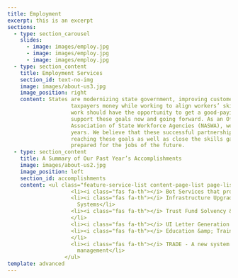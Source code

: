 ```yaml
---
title: Employment
excerpt: this is an excerpt
sections:
  - type: section_carousel
    slides: 
      - image: images/employ.jpg
      - image: images/employ.jpg
      - image: images/employ.jpg
  - type: section_content
    title: Employment Services
    section_id: text-no-img
    image: images/about-us3.jpg
    image_position: right
    content: States are modernizing state government, improving customer service and saving
                    taxpayers money while working to align workers’ skills with business needs. Everyone that wants to
                    work should have the opportunity to get a good-paying job. We at Strategic Systems are aligned and
                    support these goals now and going forward. As an Official Affiliate Member of the National
                    Association of State Workforce Agencies (NASWA), we are a Trusted IT Partner to many states for many
                    years. We believe that these successful partnerships have prepared us to best assist others in
                    reaching these goals as well as close the skills gap, get people into more rewarding careers and
                    prepared for the jobs of the future.
  - type: section_content
    title: A Summary of Our Past Year’s Accomplishments
    image: images/about-us2.jpg
    image_position: left
    section_id: accomplishments
    content: <ul class="feature-service-list content-page-list page-list-mt0">
                    <li><i class="fas fa-th"></i> Bot Services that processed 4000 Unemployed Claimant calls a day</li>
                    <li><i class="fas fa-th"></i> Infrastructure Upgrade &amp; Modernization of Benefit , Tax and Workforce
                      Systems</li>
                    <li><i class="fas fa-th"></i> Trust Fund Solvency &amp; Mandatory Electronic Tax Filing Improvements
                    </li>
                    <li><i class="fas fa-th"></i> UI Letter Generation System Upgrade</li>
                    <li><i class="fas fa-th"></i> Education &amp; Training provider system modernization</li><li><i class="fas fa-th"></i> RESEA - New reemployment services with UI and Workforce integrations
                    </li>
                    <li><i class="fas fa-th"></i> TRADE - A new system with Petition, Contract, Program &amp; Services
                      management</li>
                  </ul>
template: advanced
---
```

